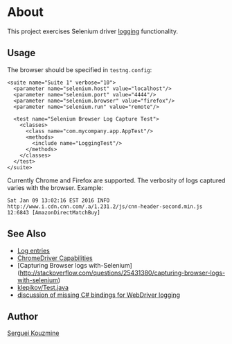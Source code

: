 About
=====
This project exercises Selenium driver [logging](https://code.google.com/p/selenium/wiki/Logging) functionality.


Usage
-----
The browser should be specified in `testng.config`:
```
<suite name="Suite 1" verbose="10">
  <parameter name="selenium.host" value="localhost"/>
  <parameter name="selenium.port" value="4444"/>
  <parameter name="selenium.browser" value="firefox"/>
  <parameter name="selenium.run" value="remote"/>

  <test name="Selenium Browser Log Capture Test">
    <classes>
      <class name="com.mycompany.app.AppTest"/>
      <methods>
        <include name="LoggingTest"/>
      </methods>
    </classes>
  </test>
</suite>

```
Currently Chrome and Firefox are supported. The verbosity of logs captured varies with the browser. Example:

```
Sat Jan 09 13:02:16 EST 2016 INFO http://www.i.cdn.cnn.com/.a/1.231.2/js/cnn-header-second.min.js 12:6843 [AmazonDirectMatchBuy]
```


See Also
--------
 - [Log entries](https://logentries.com/doc/java/)
 - [ChromeDriver Capabilities ](https://sites.google.com/a/chromium.org/chromedriver/capabilities)
 - [Capturing Browser logs with-Selenium] (http://stackoverflow.com/questions/25431380/capturing-browser-logs-with-selenium)
 - [klepikov/Test.java](https://gist.github.com/klepikov/5457750)
 - [discussion of missing C# bindings for WebDriver logging](https://code.google.com/p/selenium/issues/detail?id=6832)

Author
------
[Serguei Kouzmine](kouzmine_serguei@yahoo.com)

